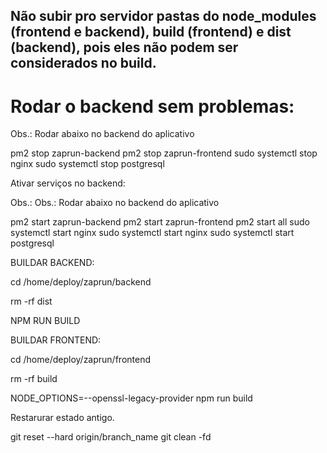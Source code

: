 ## Não subir pro servidor pastas do node_modules (frontend e backend), build (frontend) e dist (backend), pois eles não podem ser considerados no build.

# Rodar o backend sem problemas:

Obs.: Rodar abaixo no backend do aplicativo

pm2 stop zaprun-backend
pm2 stop zaprun-frontend
sudo systemctl stop nginx
sudo systemctl stop postgresql


Ativar serviços no backend:

Obs.: Obs.: Rodar abaixo no backend do aplicativo

pm2 start zaprun-backend
pm2 start zaprun-frontend
pm2 start all
sudo systemctl start nginx
sudo systemctl start nginx
sudo systemctl start postgresql

BUILDAR BACKEND:

cd /home/deploy/zaprun/backend

rm -rf dist

NPM RUN BUILD

BUILDAR FRONTEND:

cd /home/deploy/zaprun/frontend

rm -rf build

NODE_OPTIONS=--openssl-legacy-provider npm run build


Restarurar estado antigo.


git reset --hard origin/branch_name
git clean -fd

